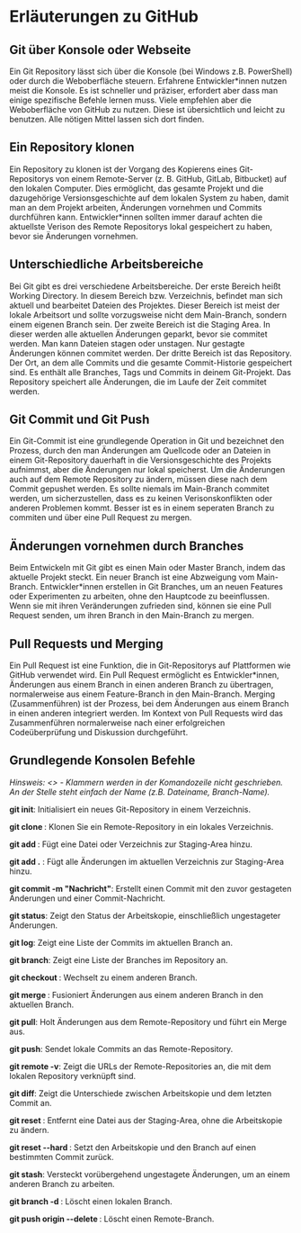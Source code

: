# Erläuterungen zu GitHub

## Git über Konsole oder Webseite

Ein Git Repository lässt sich über die Konsole (bei Windows z.B. PowerShell)
oder durch die Weboberfläche steuern. Erfahrene Entwickler*innen nutzen meist
die Konsole. Es ist schneller und präziser, erfordert aber dass man einige
spezifische Befehle lernen muss. Viele empfehlen aber die Weboberfläche von
GitHub zu nutzen. Diese ist übersichtlich und leicht zu benutzen. Alle nötigen
Mittel lassen sich dort finden.

## Ein Repository klonen

Ein Repository zu klonen ist der Vorgang des Kopierens eines Git-Repositorys
von einem Remote-Server (z. B. GitHub, GitLab, Bitbucket) auf den lokalen
Computer. Dies ermöglicht, das gesamte Projekt und die dazugehörige
Versionsgeschichte auf dem lokalen System zu haben, damit man an dem Projekt
arbeiten, Änderungen vornehmen und Commits durchführen kann. Entwickler*innen
sollten immer darauf achten die aktuellste Verison des Remote Repositorys lokal
gespeichert zu haben, bevor sie Änderungen vornehmen.

## Unterschiedliche Arbeitsbereiche

Bei Git gibt es drei verschiedene Arbeitsbereiche.
Der erste Bereich heißt Working Directory. In diesem Bereich bzw. Verzeichnis,
befindet man sich aktuell und bearbeitet Dateien des Projektes. Dieser Bereich
ist meist der lokale Arbeitsort und sollte vorzugsweise nicht dem Main-Branch,
sondern einem eigenen Branch sein.
Der zweite Bereich ist die Staging Area. In dieser werden alle aktuellen
Änderungen geparkt, bevor sie commitet werden. Man kann Dateien stagen oder
unstagen. Nur gestagte Änderungen können commitet werden.
Der dritte Bereich ist das Repository. Der Ort, an dem alle Commits und die
gesamte Commit-Historie gespeichert sind. Es enthält alle Branches, Tags und
Commits in deinem Git-Projekt. Das Repository speichert alle Änderungen, die im
Laufe der Zeit commitet werden.

## Git Commit und Git Push

Ein Git-Commit ist eine grundlegende Operation in Git und bezeichnet den
Prozess, durch den man Änderungen am Quellcode oder an Dateien in einem
Git-Repository dauerhaft in die Versionsgeschichte des Projekts aufnimmst,
aber die Änderungen nur lokal speicherst. Um die Änderungen auch auf dem
Remote Repository zu ändern, müssen diese nach dem Commit gepushet werden. Es sollte
niemals im Main-Branch commitet werden, um sicherzustellen, dass es zu
keinen Verisonskonflikten oder anderen Problemen kommt. Besser ist es in einem
seperaten Branch zu commiten und über eine Pull Request zu mergen.

## Änderungen vornehmen durch Branches

Beim Entwickeln mit Git gibt es einen Main oder Master Branch, indem das
aktuelle Projekt steckt. Ein neuer Branch ist eine Abzweigung vom Main-Branch.
Entwickler*innen erstellen in Git Branches, um an neuen Features oder Experimenten
zu arbeiten, ohne den Hauptcode zu beeinflussen. Wenn sie mit ihren
Veränderungen zufrieden sind, können sie eine Pull Request senden, um ihren
Branch in den Main-Branch zu mergen.

## Pull Requests und Merging

Ein Pull Request ist eine Funktion, die in Git-Repositorys auf Plattformen wie
GitHub verwendet wird. Ein Pull Request ermöglicht es Entwickler*innen,
Änderungen aus einem Branch in einen anderen Branch zu übertragen,
normalerweise aus einem Feature-Branch in den Main-Branch.
Merging (Zusammenführen) ist der Prozess, bei dem Änderungen aus einem Branch
in einen anderen integriert werden. Im Kontext von Pull Requests wird das
Zusammenführen normalerweise nach einer erfolgreichen Codeüberprüfung und
Diskussion durchgeführt.

## Grundlegende Konsolen Befehle

*Hinsweis: <> - Klammern werden in der Komandozeile nicht geschrieben. An der Stelle steht einfach der Name (z.B. Dateiname, Branch-Name).*

**git init**: Initialisiert ein neues Git-Repository in einem Verzeichnis.

**git clone <URL>**: Klonen Sie ein Remote-Repository in ein lokales Verzeichnis.

**git add <Dateiname>**: Fügt eine Datei oder Verzeichnis zur Staging-Area hinzu.

**git add .** : Fügt alle Änderungen im aktuellen Verzeichnis zur Staging-Area hinzu.

**git commit -m "Nachricht"**: Erstellt einen Commit mit den zuvor gestageten Änderungen und einer Commit-Nachricht.

**git status**: Zeigt den Status der Arbeitskopie, einschließlich ungestageter Änderungen.

**git log**: Zeigt eine Liste der Commits im aktuellen Branch an.

**git branch**: Zeigt eine Liste der Branches im Repository an.

**git checkout <Branch-Name>**: Wechselt zu einem anderen Branch.

**git merge <Branch-Name>**: Fusioniert Änderungen aus einem anderen Branch in den aktuellen Branch.

**git pull**: Holt Änderungen aus dem Remote-Repository und führt ein Merge aus.

**git push**: Sendet lokale Commits an das Remote-Repository.

**git remote -v**: Zeigt die URLs der Remote-Repositories an, die mit dem lokalen Repository verknüpft sind.

**git diff**: Zeigt die Unterschiede zwischen Arbeitskopie und dem letzten Commit an.

**git reset <Dateiname>**: Entfernt eine Datei aus der Staging-Area, ohne die Arbeitskopie zu ändern.

**git reset --hard <Commit-ID>**: Setzt den Arbeitskopie und den Branch auf einen bestimmten Commit zurück.

**git stash**: Versteckt vorübergehend ungestagete Änderungen, um an einem anderen Branch zu arbeiten.

**git branch -d <Branch-Name>**: Löscht einen lokalen Branch.

**git push origin --delete <Branch-Name>**: Löscht einen Remote-Branch.

